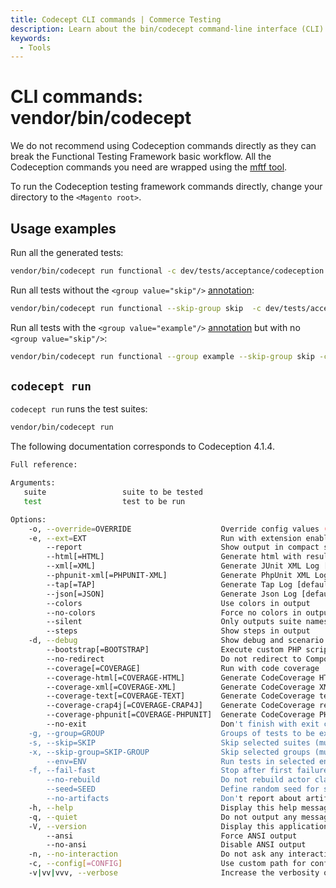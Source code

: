 ```yaml
---
title: Codecept CLI commands | Commerce Testing
description: Learn about the bin/codecept command-line interface (CLI) tool for the Functional Testing Framework.
keywords:
  - Tools
---
```


# CLI commands: vendor/bin/codecept

<InlineAlert variant="warning" slots="text1, text2"/>

We do not recommend using Codeception commands directly as they can break the Functional Testing Framework basic workflow.
All the Codeception commands you need are wrapped using the [mftf tool][].

To run the Codeception testing framework commands directly, change your directory to the `<Magento root>`.

## Usage examples

Run all the generated tests:

```bash
vendor/bin/codecept run functional -c dev/tests/acceptance/codeception.yml
```

Run all tests without the `<group value="skip"/>` [annotation][]:

```bash
vendor/bin/codecept run functional --skip-group skip  -c dev/tests/acceptance/codeception.yml
```

Run all tests with the `<group value="example"/>` [annotation][] but with no `<group value="skip"/>`:

```bash
vendor/bin/codecept run functional --group example --skip-group skip -c dev/tests/acceptance/codeception.yml
```

## `codecept run`

`codecept run` runs the test suites:

```bash
vendor/bin/codecept run
```

<InlineAlert variant="info" slots="text" />

The following documentation corresponds to Codeception 4.1.4.

```bash
Full reference:

Arguments:
   suite                 suite to be tested
   test                  test to be run

Options:
    -o, --override=OVERRIDE                    Override config values (multiple values allowed)
    -e, --ext=EXT                              Run with extension enabled (multiple values allowed)
        --report                               Show output in compact style
        --html[=HTML]                          Generate html with results [default: "report.html"]
        --xml[=XML]                            Generate JUnit XML Log [default: "report.xml"]
        --phpunit-xml[=PHPUNIT-XML]            Generate PhpUnit XML Log [default: "phpunit-report.xml"]
        --tap[=TAP]                            Generate Tap Log [default: "report.tap.log"]
        --json[=JSON]                          Generate Json Log [default: "report.json"]
        --colors                               Use colors in output
        --no-colors                            Force no colors in output (useful to override config file)
        --silent                               Only outputs suite names and final results
        --steps                                Show steps in output
    -d, --debug                                Show debug and scenario output
        --bootstrap[=BOOTSTRAP]                Execute custom PHP script before running tests. Path can be absolute or relative to current working directory [default: false]
        --no-redirect                          Do not redirect to Composer-installed version in vendor/codeception
        --coverage[=COVERAGE]                  Run with code coverage
        --coverage-html[=COVERAGE-HTML]        Generate CodeCoverage HTML report in path
        --coverage-xml[=COVERAGE-XML]          Generate CodeCoverage XML report in file
        --coverage-text[=COVERAGE-TEXT]        Generate CodeCoverage text report in file
        --coverage-crap4j[=COVERAGE-CRAP4J]    Generate CodeCoverage report in Crap4J XML format
        --coverage-phpunit[=COVERAGE-PHPUNIT]  Generate CodeCoverage PHPUnit report in path
        --no-exit                              Don't finish with exit code
    -g, --group=GROUP                          Groups of tests to be executed (multiple values allowed)
    -s, --skip=SKIP                            Skip selected suites (multiple values allowed)
    -x, --skip-group=SKIP-GROUP                Skip selected groups (multiple values allowed)
        --env=ENV                              Run tests in selected environments. (multiple values allowed)
    -f, --fail-fast                            Stop after first failure
        --no-rebuild                           Do not rebuild actor classes on start
        --seed=SEED                            Define random seed for shuffle setting
        --no-artifacts                         Don't report about artifacts
    -h, --help                                 Display this help message
    -q, --quiet                                Do not output any message
    -V, --version                              Display this application version
        --ansi                                 Force ANSI output
        --no-ansi                              Disable ANSI output
    -n, --no-interaction                       Do not ask any interactive question
    -c, --config[=CONFIG]                      Use custom path for config
    -v|vv|vvv, --verbose                       Increase the verbosity of messages: 1 for normal output, 2 for more verbose output and 3 for debug
```

<!-- Link definitions -->

[mftf tool]: mftf.md
[annotation]: ../test/annotations.md
